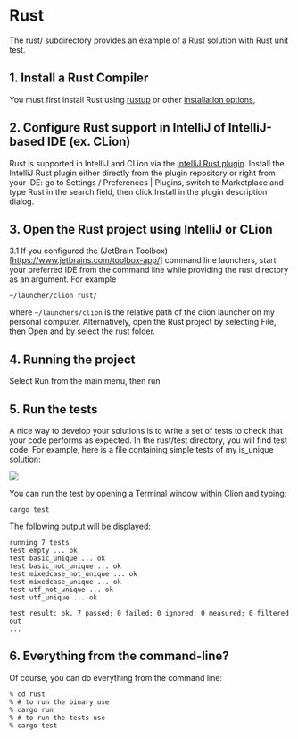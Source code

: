 # Rust 

The rust/ subdirectory provides an example of a Rust solution with Rust unit test. 

## 1. Install a Rust Compiler

You must first install Rust using [rustup](https://rustup.rs/) or other [installation options](https://github.com/rust-lang/rustup#other-installation-methods),

## 2. Configure Rust support in IntelliJ of IntelliJ-based IDE (ex. CLion)

Rust is supported in IntelliJ and CLion via the [IntelliJ Rust plugin](https://plugins.jetbrains.com/plugin/8182-rust?_ga=2.199433966.1937618986.1580431331-493015985.1579811855). Install the IntelliJ Rust plugin either directly from the plugin repository or right from your IDE: go to Settings / Preferences | Plugins, switch to Marketplace and type Rust in the search field, then click Install in the plugin description dialog.

## 3. Open the Rust project using IntelliJ or CLion

3.1 If you configured the (JetBrain Toolbox)[https://www.jetbrains.com/toolbox-app/] command line launchers, start your preferred IDE from the command line while providing the rust directory as an argument. For example

```
~/launcher/clion rust/
```

where `~/launchers/clion` is the relative path of the clion launcher on my personal computer. Alternatively, open the Rust project by selecting File, then Open and by select the rust folder.

## 4. Running the project

Select Run from the main menu, then run

## 5. Run the tests

A nice way to develop your solutions is to write a set of tests to check that your code performs as expected. In the rust/test directory, you will find test code. For example, here is a file containing simple tests of my is_unique solution:

<img src="https://github.com/ics-software-engineering/cci-playground/raw/master/images/js-intellij-isunique-test-code.png">

You can run the test by opening a Terminal window within Clion and typing:

```
cargo test
```
The following output will be displayed:

```
running 7 tests
test empty ... ok
test basic_unique ... ok
test basic_not_unique ... ok
test mixedcase_not_unique ... ok
test mixedcase_unique ... ok
test utf_not_unique ... ok
test utf_unique ... ok

test result: ok. 7 passed; 0 failed; 0 ignored; 0 measured; 0 filtered out
...
```

## 6. Everything from the command-line?

Of course, you can do everything from the command line:

```
% cd rust
% # to run the binary use
% cargo run
% # to run the tests use
% cargo test
```     